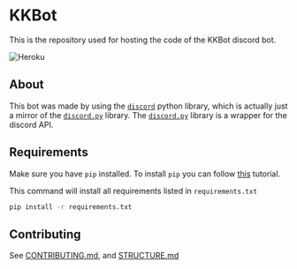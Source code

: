 # KKBot

This is the repository used for hosting the code of the KKBot discord bot.

![Heroku](https://heroku-badge.herokuapp.com/?app=discord-bot-kodeklubben)

## About

This bot was made by using the [`discord`](https://pypi.org/project/discord/) python library, which is actually just a mirror of the [`discord.py`](https://github.com/Rapptz/discord.py) library. The [`discord.py`](https://github.com/Rapptz/discord.py) library is a wrapper for the discord API.

## Requirements

Make sure you have `pip` installed. To install `pip` you can follow [this](https://pip.pypa.io/en/stable/installing/) tutorial.

This command will install all requirements listed in `requirements.txt`

```bash
pip install -r requirements.txt
```


## Contributing

See [CONTRIBUTING.md](./CONTRIBUTING.md), and [STRUCTURE.md](./STRUCTURE.md)
